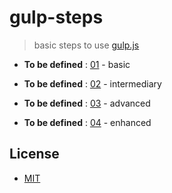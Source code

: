 # gulp-steps

> basic steps to use [gulp.js](http://gulpjs.com/)

* **To be defined** : [01](01) - basic

* **To be defined** : [02](02) - intermediary

* **To be defined** : [03](03) - advanced

* **To be defined** : [04](04) - enhanced


## License

- [MIT](LICENSE)
